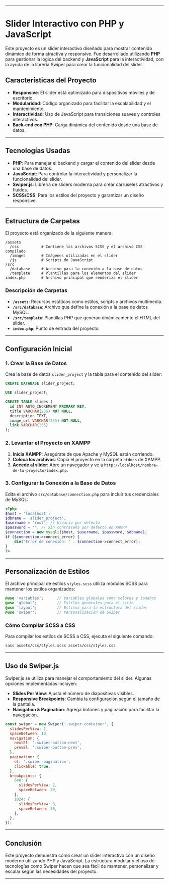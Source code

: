 

---

# Slider Interactivo con PHP y JavaScript

Este proyecto es un slider interactivo diseñado para mostrar contenido dinámico de forma atractiva y responsive. Fue desarrollado utilizando **PHP** para gestionar la lógica del backend y **JavaScript** para la interactividad, con la ayuda de la librería Swiper para crear la funcionalidad del slider.

## Características del Proyecto

- **Responsive**: El slider está optimizado para dispositivos móviles y de escritorio.
- **Modularidad**: Código organizado para facilitar la escalabilidad y el mantenimiento.
- **Interactividad**: Uso de JavaScript para transiciones suaves y controles interactivos.
- **Back-end con PHP**: Carga dinámica del contenido desde una base de datos.

---

## Tecnologías Usadas

- **PHP**: Para manejar el backend y cargar el contenido del slider desde una base de datos.
- **JavaScript**: Para controlar la interactividad y personalizar la funcionalidad del slider.
- **Swiper.js**: Librería de sliders moderna para crear carruseles atractivos y fluidos.
- **SCSS/CSS**: Para los estilos del proyecto y garantizar un diseño responsive.

---

## Estructura de Carpetas

El proyecto está organizado de la siguiente manera:

```
/assets
  /css          # Contiene los archivos SCSS y el archivo CSS compilado
  /images       # Imágenes utilizadas en el slider
  /js           # Scripts de JavaScript
/src
  /database     # Archivo para la conexión a la base de datos
  /template     # Plantillas para los elementos del slider
index.php       # Archivo principal que renderiza el slider
```

### Descripción de Carpetas

- **`/assets`**: Recursos estáticos como estilos, scripts y archivos multimedia.
- **`/src/database`**: Archivo que define la conexión a la base de datos MySQL.
- **`/src/template`**: Plantillas PHP que generan dinámicamente el HTML del slider.
- **`index.php`**: Punto de entrada del proyecto.

---

## Configuración Inicial

### 1. Crear la Base de Datos

Crea la base de datos `slider_project` y la tabla para el contenido del slider:

```sql
CREATE DATABASE slider_project;

USE slider_project;

CREATE TABLE slides (
  id INT AUTO_INCREMENT PRIMARY KEY,
  title VARCHAR(255) NOT NULL,
  description TEXT,
  image_url VARCHAR(255) NOT NULL,
  link VARCHAR(255)
);
```

### 2. Levantar el Proyecto en XAMPP

1. **Inicia XAMPP**: Asegúrate de que Apache y MySQL están corriendo.
2. **Coloca los archivos**: Copia el proyecto en la carpeta `htdocs` de XAMPP.
3. **Accede al slider**: Abre un navegador y ve a `http://localhost/nombre-de-tu-proyecto/index.php`.

### 3. Configurar la Conexión a la Base de Datos

Edita el archivo `src/database/connection.php` para incluir tus credenciales de MySQL:

```php
<?php
$host = 'localhost'; 
$dbname = 'slider_project'; 
$username = 'root'; // Usuario por defecto
$password = ''; // Sin contraseña por defecto en XAMPP
$connection = new mysqli($host, $username, $password, $dbname);
if ($connection->connect_error) {
    die("Error de conexión: " . $connection->connect_error);
}
?>
```

---

## Personalización de Estilos

El archivo principal de estilos `styles.scss` utiliza módulos SCSS para mantener los estilos organizados:

```scss
@use 'variables';      // Variables globales como colores y tamaños
@use 'global';         // Estilos generales para el sitio
@use 'layout';         // Estilos para la estructura del slider
@use 'swiper';         // Personalización de Swiper
```

### Cómo Compilar SCSS a CSS

Para compilar los estilos de SCSS a CSS, ejecuta el siguiente comando:

```bash
sass assets/css/styles.scss assets/css/styles.css
```

---

## Uso de Swiper.js

Swiper.js se utiliza para manejar el comportamiento del slider. Algunas opciones implementadas incluyen:

- **Slides Per View**: Ajusta el número de diapositivas visibles.
- **Responsive Breakpoints**: Cambia la configuración según el tamaño de la pantalla.
- **Navigation & Pagination**: Agrega botones y paginación para facilitar la navegación.

```javascript
const swiper = new Swiper('.swiper-container', {
  slidesPerView: 1,
  spaceBetween: 10,
  navigation: {
    nextEl: '.swiper-button-next',
    prevEl: '.swiper-button-prev',
  },
  pagination: {
    el: '.swiper-pagination',
    clickable: true,
  },
  breakpoints: {
    640: {
      slidesPerView: 2,
      spaceBetween: 20,
    },
    1024: {
      slidesPerView: 3,
      spaceBetween: 30,
    },
  },
});
```

---

## Conclusión

Este proyecto demuestra cómo crear un slider interactivo con un diseño moderno utilizando PHP y JavaScript. La estructura modular y el uso de tecnologías como Swiper hacen que sea fácil de mantener, personalizar y escalar según las necesidades del proyecto.

--- 